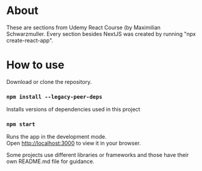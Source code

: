 # About
These are sections from Udemy React Course (by Maximilian Schwarzmuller. Every section besides NextJS was created by running "npx create-react-app".

# How to use

Download or clone the repository. 

### `npm install --legacy-peer-deps`

Installs versions of dependencies used in this project

### `npm start`

Runs the app in the development mode.\
Open [http://localhost:3000](http://localhost:3000) to view it in your browser.

Some projects use different libraries or frameworks and those have their own README.md file for guidance.

